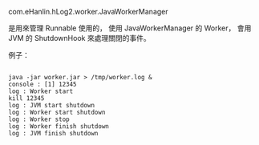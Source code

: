com.eHanlin.hLog2.worker.JavaWorkerManager

是用來管理 Runnable 使用的，
使用 JavaWorkerManager 的 Worker，
會用 JVM 的 ShutdownHook 來處理關閉的事件。

例子：

```shell

java -jar worker.jar > /tmp/worker.log &
console : [1] 12345
log : Worker start
kill 12345
log : JVM start shutdown
log : Worker start shutdown
log : Worker stop
log : Worker finish shutdown
log : JVM finish shutdown

```